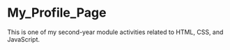 # My_Profile_Page
This is one of my second-year module activities related to HTML, CSS, and JavaScript.
